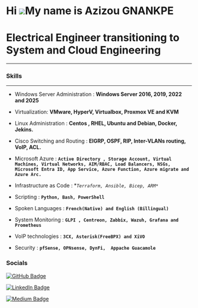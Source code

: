 Hi ![](https://user-images.githubusercontent.com/18350557/176309783-0785949b-9127-417c-8b55-ab5a4333674e.gif)My name is Azizou GNANKPE
======================================================================================================================================
# Electrical Engineer transitioning to System and Cloud Engineering
 -------------------------
  ### Skills
  -------------------------
  - Windows Server Administration : **Windows Server 2016, 2019, 2022 and 2025**
    
  - Virtualization: **VMware, HyperV, Virtualbox, Proxmox VE and KVM**
    
  - Linux Administration : **Centos , RHEL, Ubuntu and Debian, Docker, Jekins.**
    
  - Cisco Switching and Routing : **EIGRP, OSPF, RIP, Inter-VLANs routing, VoIP, ACL.**
    
  - Microsoft Azure : **`Active Directory , Storage Account, Virtual Machines, Virtual Networks, AIM/RBAC, Load Balancers, NSGs, Microsoft Entra ID, App Service, Azure Function, Azure migrate and Azure Arc.`**
    
  - Infrastructure as Code : **`Terraform, Ansible, Bicep, ARM*`*

  -  Scripting : **`Python, Bash, PowerShell`**
    
  -  Spoken Languages : **`French(Native) and English (Billingual)`**

  - System Monitoring : **`GLPI , Centreon, Zabbix, Wazuh, Grafana and Prometheus`**
    
  - VoIP technologies : **`3CX, Asterisk(FreeBPX) and XiVO`**

  - Security : **`pfSense, OPNsense, DynFi,  Appache Guacamole`**
 

  ### Socials
                  
                  
[![GitHub Badge](https://img.shields.io/badge/-Curious4Tech-181717?style=flat-square&logo=github&logoColor=white)](https://github.com/Curious4Tech)

                  
[![LinkedIn Badge](https://img.shields.io/badge/-LinkedIn-blue?style=flat-square&logo=Linkedin&logoColor=white)](https://www.linkedin.com/in/azizou-gnankpe/)

                    
[![Medium Badge](https://img.shields.io/badge/-Curious4Tech-12100E?style=flat-square&logo=medium&logoColor=white)](http://www.medium.com/@Curious4Tech)

                  
                  
